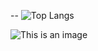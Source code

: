 -- ![Top Langs](https://github-readme-stats.vercel.app/api/top-langs/?username=laperex&layout=compact&theme=tokyonight&border_radius=0&lang-count=1)

![This is an image](https://i.redd.it/gozklvjnlwnc1.jpeg)
<!--
**TheReaper2077/TheReaper2077** is a ✨ _special_ ✨ repository because its `README.md` (this file) appears on your GitHub profile.

Here are some ideas to get you started:

- 🔭 I’m currently working on ...
- 🌱 I’m currently learning ...
- 👯 I’m looking to collaborate on ...
- 🤔 I’m looking for help with ...
- 💬 Ask me about ...
- 📫 How to reach me: ...
- 😄 Pronouns: ...
- ⚡ Fun fact: ...
-->
